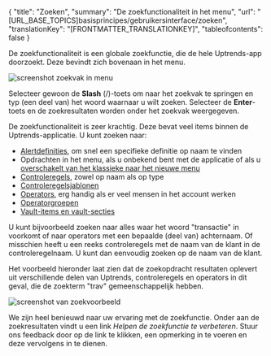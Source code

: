 {
  "title": "Zoeken",
  "summary": "De zoekfunctionaliteit in het menu",
  "url": "[URL_BASE_TOPICS]basisprincipes/gebruikersinterface/zoeken",
  "translationKey": "[FRONTMATTER_TRANSLATIONKEY]",
  "tableofcontents": false
}

De zoekfunctionaliteit is een globale zoekfunctie, die de hele Uptrends-app doorzoekt. Deze bevindt zich bovenaan in het menu.


![screenshot zoekvak in menu]([LINK_URL_1])

Selecteer gewoon de **Slash** (/)-toets om naar het zoekvak te springen en typ (een deel van) het woord waarnaar u wilt zoeken. Selecteer de **Enter**-toets en de zoekresultaten worden onder het zoekvak weergegeven.

De zoekfunctionaliteit is zeer krachtig. Deze bevat veel items binnen de Uptrends-applicatie. U kunt zoeken naar:

- [Alertdefinities]([LINK_URL_2]), om snel een specifieke definitie op naam te vinden
- Opdrachten in het menu, als u onbekend bent met de applicatie of als u [overschakelt van het klassieke naar het nieuwe menu]([LINK_URL_3])
- [Controleregels]([LINK_URL_4]), zowel op naam als op type
- [Controleregelsjablonen]([LINK_URL_5])
- [Operators]([LINK_URL_6]), erg handig als er veel mensen in het account werken
- [Operatorgroepen]([LINK_URL_7])
- [Vault-items en vault-secties]([LINK_URL_8])

U kunt bijvoorbeeld zoeken naar alles waar het woord "transactie" in voorkomt of naar operators met een bepaalde (deel van) achternaam. Of misschien heeft u een reeks controleregels met de naam van de klant in de controleregelnaam. U kunt dan eenvoudig zoeken op de naam van de klant. 

Het voorbeeld hieronder laat zien dat de zoekopdracht resultaten oplevert uit verschillende delen van Uptrends, controleregels en operators in dit geval, die de zoekterm "trav" gemeenschappelijk hebben.

![screenshot van zoekvoorbeeld]([LINK_URL_9])

We zijn heel benieuwd naar uw ervaring met de zoekfunctie. Onder aan de zoekresultaten vindt u een link *Helpen de zoekfunctie te verbeteren*. Stuur ons feedback door op de link te klikken, een opmerking in te voeren en deze vervolgens in te dienen.
